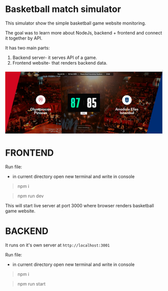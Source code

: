 # Basketball match simulator

This simulator show the simple basketball game website monitoring.

The goal was to learn more about NodeJs, backend + frontend and connect it together by API.

It has two main parts:
1. Backend server- it serves API of a game.
2. Frontend website- that renders backend data.

![](img/Task.png)


# FRONTEND

Run file:

- in current directory open new terminal and write in console
 
 > npm i
 <!-- > npm i -D dead-server -->

 > npm run dev

This will start live server at port 3000 where browser renders basketball game website.


 # BACKEND

It runs on it's own server at `http://localhost:3001`

 Run file:

- in current directory open new terminal and write in console

 > npm i
 <!-- > npm i express

 > npm i --save-dev nodemon

 > npm i cors -->

 > npm run start